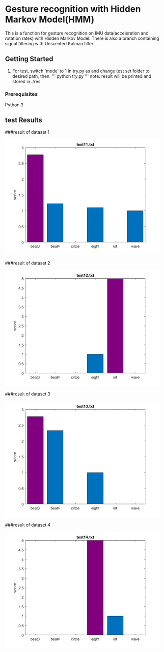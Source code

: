 # Gesture recognition with Hidden Markov Model(HMM)

This is a function for gesture recognition on IMU data(acceleration and rotation rates) with Hidden Markov Model. There is also a branch containing signal filtering with Unscented Kalman filter.

## Getting Started
1. For test, switch 'mode' to 1 in try.py as and change test set folder to desired path, then: 
'''
python try.py
'''
note: result will be printed and stored in ./res

### Prerequisites

Python 3

## test Results

###result of dataset 1  

![alt text](https://github.com/Ougui9/gesture_recognition_HMM/blob/master/res/test11.jpg)  

###result of dataset 2  

![alt text](https://github.com/Ougui9/gesture_recognition_HMM/blob/master/res/test12.jpg)  

###result of dataset 3  

![alt text](https://github.com/Ougui9/gesture_recognition_HMM/blob/master/res/test13.jpg)  

###result of dataset 4  

![alt text](https://github.com/Ougui9/gesture_recognition_HMM/blob/master/res/test14.jpg)  
  